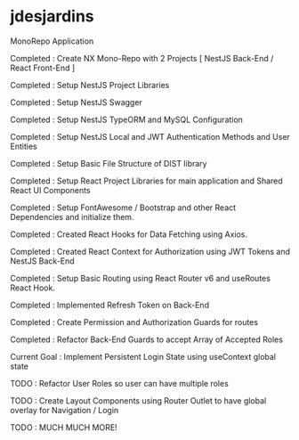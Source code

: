 # jdesjardins
 MonoRepo Application

Completed : Create NX Mono-Repo with 2 Projects [ NestJS Back-End / React Front-End ]

Completed : Setup NestJS Project Libraries

Completed : Setup NestJS Swagger

Completed : Setup NestJS TypeORM and MySQL Configuration

Completed : Setup NestJS Local and JWT Authentication Methods and User Entities

Completed : Setup Basic File Structure of DIST library

Completed : Setup React Project Libraries for main application and Shared React UI Components

Completed : Setup FontAwesome / Bootstrap and other React Dependencies and initialize them.

Completed : Created React Hooks for Data Fetching using Axios.

Completed : Created React Context for Authorization using JWT Tokens and NestJS Back-End

Completed : Setup Basic Routing using React Router v6 and useRoutes React Hook.

Completed : Implemented Refresh Token on Back-End

Completed : Create Permission and Authorization Guards for routes

Completed : Refactor Back-End Guards to accept Array of Accepted Roles

Current Goal : Implement Persistent Login State using useContext global state

TODO : Refactor User Roles so user can have multiple roles

TODO : Create Layout Components using Router Outlet to have global overlay for Navigation / Login

TODO : MUCH MUCH MORE!
